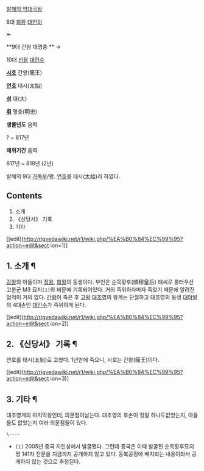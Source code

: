 [발해의 역대국왕](%EB%B0%9C%ED%95%B4/%EC%99%95%EC%82%AC.md)

8대 [희왕](%ED%9D%AC%EC%99%95.md) [대언의](%EB%8C%80%EC%96%B8%EC%9D%98.md)

←

**9대 간왕 대명충 **
→

10대 [선왕](%EC%84%A0%EC%99%95.md) [대인수](%EB%8C%80%EC%9D%B8%EC%88%98.md)

  

**[시호](%EC%8B%9C%ED%98%B8.md)**
간왕(簡王)

**[연호](%EC%97%B0%ED%98%B8.md)**
태시(太始)

**[성](%EC%84%B1.md)**
대(大)

**[휘](%ED%9C%98.md)**
명충(明忠)

**생몰년도**
음력

? ~ 817년

**재위기간**
음력

817년 ~ 818년 (2년)

  
발해의 9대 [가독부](%EA%B0%80%EB%8F%85%EB%B6%80.md)/왕.
[연호](%EC%97%B0%ED%98%B8.md)를 태시(太始)라 하였다.

## Contents

    

1. 소개 
2. 《신당서》 기록 
3. 기타 

[[edit](http://rigvedawiki.net/r1/wiki.php/%EA%B0%84%EC%99%95?action=edit&sect
ion=1)]

## 1. 소개 ¶

[강왕](%EA%B0%95%EC%99%95.md)의 아들이며 [정왕](%EC%A0%95%EC%99%95.md),
[희왕](%ED%9D%AC%EC%99%95.md)의 동생이다. 부인은 순목황후(順穆皇后) 태씨로 룽터우산 고분군 M3 묘지`[1]`의
비문에 기록되어있다. 거의 즉위하자마자 죽었기 때문에 알려진 업적이 거의 없다. [간왕](%EA%B0%84%EC%99%95.md)이
죽은 후 [고왕](%EA%B3%A0%EC%99%95.md) [대조영](%EB%8C%80%EC%A1%B0%EC%98%81.md)의
왕계는 단절하고 대조영의 동생 [대야발](%EB%8C%80%EC%95%BC%EB%B0%9C.md)의 4대손인
[대인수](%EB%8C%80%EC%9D%B8%EC%88%98.md)가 즉위하게 된다.

  

[[edit](http://rigvedawiki.net/r1/wiki.php/%EA%B0%84%EC%99%95?action=edit&sect
ion=2)]

## 2. 《신당서》 기록 ¶

연호를 태시(太始)로 고쳤다. 1년만에 죽으니, 시호는 간왕(簡王)이다.

  

[[edit](http://rigvedawiki.net/r1/wiki.php/%EA%B0%84%EC%99%95?action=edit&sect
ion=3)]

## 3. 기타 ¶

대조영계의 마지막왕인데, 의문점이남는다. 대조영의 후손이 정말 하나도없었는지, 아들들도 없었는지 여러 의문점들이 있다.

  

`\----`

  * `[1]` 2005년 중국 지린성에서 발굴됐다. 그런데 중국은 이때 발굴된 순목황후묘지명 141자 전문을 지금까지 공개하지 않고 있다. 동북공정에 배치되는 내용이라서 공개하지 않는 것으로 추정된다.

